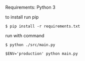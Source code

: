Requirements:
Python 3

to install run pip
```console
$ pip install -r requirements.txt
```

run with command
```console
$ python ./src/main.py
```

`$ENV='production' python main.py`
